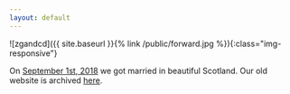 ```yaml
---
layout: default
---
```


![zgandcd]({{ site.baseurl }}{% link /public/forward.jpg %}){:class="img-responsive"}

On [September 1st, 2018](https://www.nytimes.com/2018/09/02/fashion/weddings/zoe-guengerich-connor-dowd.html) we got married in beautiful Scotland. Our old website is archived [here](https://web.archive.org/web/20180821125924/https://www.zoeandconnor.com/).

